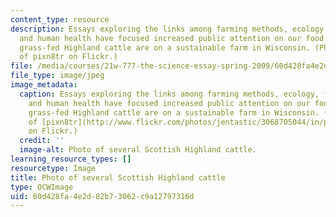 ```yaml
---
content_type: resource
description: Essays exploring the links among farming methods, ecology, food quality
  and human health have focused increased public attention on our food supply. These
  grass-fed Highland cattle are on a sustainable farm in Wisconsin. (Photo courtesy
  of pixn8tr on Flickr.)
file: /media/courses/21w-777-the-science-essay-spring-2009/60d428fa4e2d82b73062c9a12797316d_21w-777s09-th.jpg
file_type: image/jpeg
image_metadata:
  caption: Essays exploring the links among farming methods, ecology, food quality
    and human health have focused increased public attention on our food supply. These
    grass-fed Highland cattle are on a sustainable farm in Wisconsin. (Photo courtesy
    of [pixn8tr](http://www.flickr.com/photos/jentastic/3068705044/in/photostream/)
    on Flickr.)
  credit: ''
  image-alt: Photo of several Scottish Highland cattle.
learning_resource_types: []
resourcetype: Image
title: Photo of several Scottish Highland cattle
type: OCWImage
uid: 60d428fa-4e2d-82b7-3062-c9a12797316d
---
```

